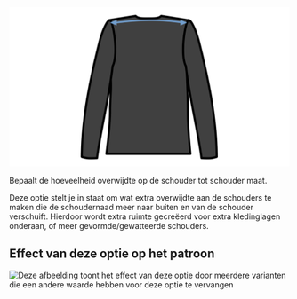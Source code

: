 ![Overwijdte schouder](./shoulderease.svg)

Bepaalt de hoeveelheid overwijdte op de schouder tot schouder maat.

Deze optie stelt je in staat om wat extra overwijdte aan de schouders te maken die de schoudernaad meer naar buiten en van de schouder verschuift. Hierdoor wordt extra ruimte gecreëerd voor extra kledinglagen onderaan, of meer gevormde/gewatteerde schouders.

## Effect van deze optie op het patroon

![Deze afbeelding toont het effect van deze optie door meerdere varianten die een andere waarde hebben voor deze optie te vervangen](brian\_shoulderease\_sample.svg "Effect van deze optie op het patroon")
